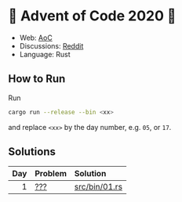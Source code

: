 # :christmas_tree: Advent of Code 2020 :christmas_tree:

- Web: [AoC](https://adventofcode.com/2020)
- Discussions: [Reddit](https://www.reddit.com/r/adventofcode/)
- Language: Rust

## How to Run
Run
```bash
cargo run --release --bin <xx>
```
and replace `<xx>` by the day number, e.g. `05`, or `17`.

## Solutions
| Day | Problem | Solution |
|----:|:--------|:---------|
|   1 | [???](https://adventofcode.com/2020/day/1) | [src/bin/01.rs](src/bin/01.rs)
